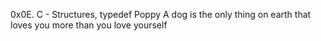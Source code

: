 0x0E. C - Structures, typedef
Poppy
A dog is the only thing on earth that loves you more than you love yourself

